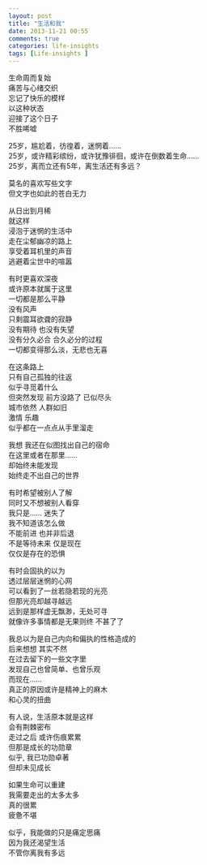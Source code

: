 ```yaml
---
layout: post
title: "生活和我"
date: 2013-11-21 00:55
comments: true
categories: life-insights
tags: [Life-insights ]
---
```

生命周而复始<br>
痛苦与心绪交织<br>
忘记了快乐的模样<br>
以这种状态<br>
迎接了这个日子<br>
不胜唏嘘<br>

25岁，尴尬着，彷徨着，迷惘着……<br>
25岁，或许精彩缤纷，或许犹豫徘徊，或许在倒数着生命……<br>
25岁，离而立还有5年，离生活还有多远？<br>
                             
莫名的喜欢写些文字<br>
但文字也如此的苍白无力<br>

从日出到月稀<br>
就这样<br>
浸泡于迷惘的生活中<br>
走在尘郁幽凉的路上<br>
享受着耳机里的声音<br>
逃避着尘世中的喧嚣<br>

有时更喜欢深夜<br>
或许原本就属于这里<br>
一切都是那么平静<br>
没有风声 <br>
只剩震耳欲聋的寂静<br>
没有期待 也没有失望<br>
没有分久必合 合久必分的过程<br>
一切都变得那么淡，无悲也无喜<br>

在这条路上<br>
只有自己孤独的往返<br>
似乎寻觅着什么<br>
但突然发现 前方没路了 已似尽头<br>
城市依然 人群如旧<br>
激情 乐趣<br>
似乎都在一点点从手里溜走<br>

我想 我还在似图找出自己的宿命<br>
在这里或者在那里……<br>
却始终未能发现<br>
始终走不出自己的世界<br>

有时希望被别人了解<br>
同时又不想被别人看穿<br>
我只是…… 迷失了<br>
我不知道该怎么做<br>
不能前进 也并非后退<br>
不是等待未来 仅是现在 <br>
仅仅是存在的恐惧<br>

有时会固执的以为<br>
透过层层迷惘的心网<br>
可以看到了一丝若隐若现的光亮<br>
但那光亮却越寻越远<br>
远到是那样虚无飘渺，无处可寻<br>
就像许多事情都是无果则终 不甚了了<br>

我总以为是自己内向和偏执的性格造成的<br>
后来想想 其实不然 <br>
在过去留下的一些文字里<br>
发现自己也曾简单、也曾乐观<br>
而现在……<br>
真正的原因或许是精神上的麻木<br>
和心灵的扭曲<br>

有人说，生活原本就是这样<br>
会有荆棘密布<br>
走过之后 或许伤痕累累<br>
但那是成长的功勋章<br>
似乎, 我已功勋卓著<br>
但却未见成长<br>

如果生命可以重建<br> 
我需要走出的太多太多<br>
真的很累<br>
疲惫不堪<br>

似乎，我能做的只是痛定思痛<br>
因为我还渴望生活<br>
不管你离我有多远<br>